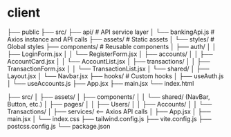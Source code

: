 # client
├── public
├── src/
├── api/ # API service layer
│ └── bankingApi.js # Axios instance and API calls
├── assets/ # Static assets
│ └── styles/ # Global styles
├── components/ # Reusable components
│ ├── auth/
│ │ ├── LoginForm.jsx
│ │ └── RegisterForm.jsx
│ ├── accounts/
│ │ ├── AccountCard.jsx
│ │ └── AccountList.jsx
│ ├── transactions/
│ │ ├── TransactionForm.jsx
│ │ └── TransactionList.jsx
│ └── shared/
│ ├── Layout.jsx
│ └── Navbar.jsx
├── hooks/ # Custom hooks
│ ├── useAuth.js
│ └── useAccounts.js
├── App.jsx
├── main.jsx
└── index.html





├── src/
│   ├── assets/
│   ├── components/
│   │   └── shared/ (NavBar, Button, etc.)
│   ├── pages/
│   │   ├── Users/
│   │   ├── Accounts/
│   │   └── Transactions/
│   ├── services/         <-- Axios API calls
│   ├── App.jsx
│   ├── main.jsx
│   └── index.css
├── tailwind.config.js
├── vite.config.js
├── postcss.config.js
└── package.json
